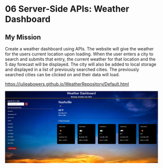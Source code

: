 # 06 Server-Side APIs: Weather Dashboard

## My Mission

Create a weather dashboard using APIs. The website will give the weather for the users current location upon loading. When the user enters a city to search and submits that entry, the current weather for that location and the 5 day forecast will be displayed. The city will also be added to local storage and displayed in a list of previously searched cities. The previously searched cities can be clicked on and their data will load.

https://julieabowers.github.io/WeatherRepository/Default.html

![The screen](./common/images/Preview.jpg)